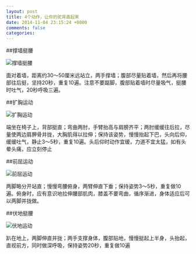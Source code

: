 ```yaml
---
layout: post
title: 4个动作，让你的驼背直起来
date: 2014-11-04 23:15:24 +0800
comments: false
categories: 
---
```

##撑墙挺腰

![撑墙挺腰](/images/blog/first_1.png)

面对着墙，距离约30～50厘米远站立，两手撑墙；腹部尽量贴着墙，然后再将腰部往后挺，坚持20秒，重复10遍。注意不要踮脚，腹部贴着墙时尽量吸气，挺腰时吐气，20秒呼吸三遍。

##扩胸运动

![扩胸运动](/images/blog/first_2.png)

端坐在椅子上，背部挺直；弯曲两肘，手臂抬高与肩膀齐平；两肘缓缓往后拉，尽量使两边肩胛骨并拢，大胸肌得以拉伸；保持该姿势，慢慢抬起下巴，头向后仰，缓缓吐气，静止3～5秒，重复10遍。头后仰时动作宜缓，力道不宜太猛，如有头晕头痛，应立刻停止

##前屈运动

![前屈运动](/images/blog/first_3.png)

两脚略分开站直；慢慢弯腰俯身，两臂伸直下垂；保持姿势3～5秒，重复做10遍。俯身时，应有意识地拉伸腰部肌肉，膝盖不要弯曲，循序渐进，身体适应后可以两脚并拢做。

##伏地挺腰

![伏地运动](/images/blog/first_4.png)

趴在地上，两脚伸直并拢；两手支撑身体，腹部贴地，慢慢挺起上半身，头抬起，直视前方，同时做深呼吸，保持姿势20秒，重复做10遍
